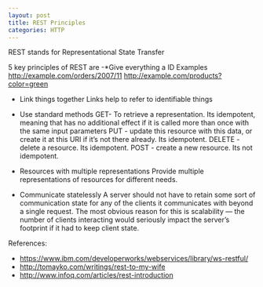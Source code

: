 ```yaml
---
layout: post
title: REST Principles
categories: HTTP
---
```


REST stands for Representational State Transfer

5 key principles of REST are -*Give everything a ID
Examples
http://example.com/orders/2007/11
http://example.com/products?color=green

* Link things together
Links help to refer to identifiable things

* Use standard methods
GET- To retrieve a representation. Its idempotent, meaning that has no additional effect if it is called more than once with the same input parameters
PUT - update this resource with this data, or create it at this URI if it’s not there already. Its idempotent.
DELETE - delete a resource. Its idempotent.
POST - create a new resource. Its not idempotent.

* Resources with multiple representations
Provide multiple representations of resources for different needs.

* Communicate statelessly
A server should not have to retain some sort of communication state for any of the clients it communicates with beyond a single request. The most obvious reason for this is scalability — the number of clients interacting would seriously impact the server’s footprint if it had to keep client state.

References:
- https://www.ibm.com/developerworks/webservices/library/ws-restful/
- http://tomayko.com/writings/rest-to-my-wife
- http://www.infoq.com/articles/rest-introduction